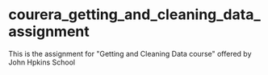 # courera_getting_and_cleaning_data_assignment
This is the assignment for "Getting and Cleaning Data course" offered by John Hpkins School
